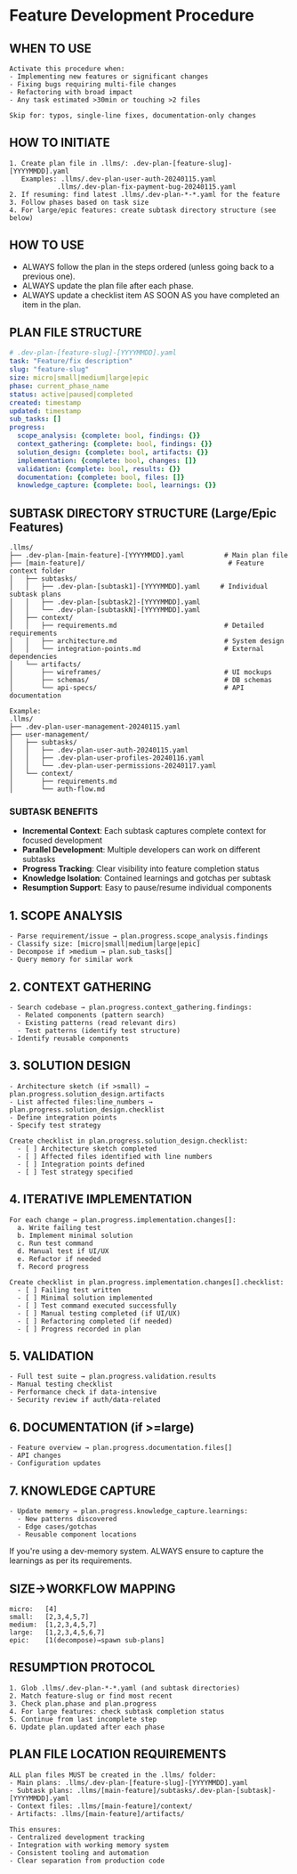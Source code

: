 # Feature Development Procedure

## WHEN TO USE
```
Activate this procedure when:
- Implementing new features or significant changes
- Fixing bugs requiring multi-file changes
- Refactoring with broad impact
- Any task estimated >30min or touching >2 files

Skip for: typos, single-line fixes, documentation-only changes
```

## HOW TO INITIATE
```
1. Create plan file in .llms/: .dev-plan-[feature-slug]-[YYYYMMDD].yaml
   Examples: .llms/.dev-plan-user-auth-20240115.yaml
            .llms/.dev-plan-fix-payment-bug-20240115.yaml
2. If resuming: find latest .llms/.dev-plan-*-*.yaml for the feature
3. Follow phases based on task size
4. For large/epic features: create subtask directory structure (see below)
```

## HOW TO USE

- ALWAYS follow the plan in the steps ordered (unless going back to a previous one).
- ALWAYS update the plan file after each phase.
- ALWAYS update a checklist item AS SOON AS you have completed an item in the plan.

## PLAN FILE STRUCTURE
```yaml
# .dev-plan-[feature-slug]-[YYYYMMDD].yaml
task: "Feature/fix description"
slug: "feature-slug"
size: micro|small|medium|large|epic
phase: current_phase_name
status: active|paused|completed
created: timestamp
updated: timestamp
sub_tasks: []
progress:
  scope_analysis: {complete: bool, findings: {}}
  context_gathering: {complete: bool, findings: {}}
  solution_design: {complete: bool, artifacts: {}}
  implementation: {complete: bool, changes: []}
  validation: {complete: bool, results: {}}
  documentation: {complete: bool, files: []}
  knowledge_capture: {complete: bool, learnings: {}}
```

## SUBTASK DIRECTORY STRUCTURE (Large/Epic Features)
```
.llms/
├── .dev-plan-[main-feature]-[YYYYMMDD].yaml          # Main plan file
├── [main-feature]/                                    # Feature context folder
│   ├── subtasks/
│   │   ├── .dev-plan-[subtask1]-[YYYYMMDD].yaml     # Individual subtask plans
│   │   ├── .dev-plan-[subtask2]-[YYYYMMDD].yaml
│   │   └── .dev-plan-[subtaskN]-[YYYYMMDD].yaml
│   ├── context/
│   │   ├── requirements.md                           # Detailed requirements
│   │   ├── architecture.md                           # System design
│   │   └── integration-points.md                     # External dependencies
│   └── artifacts/
│       ├── wireframes/                               # UI mockups
│       ├── schemas/                                  # DB schemas
│       └── api-specs/                                # API documentation

Example:
.llms/
├── .dev-plan-user-management-20240115.yaml
├── user-management/
│   ├── subtasks/
│   │   ├── .dev-plan-user-auth-20240115.yaml
│   │   ├── .dev-plan-user-profiles-20240116.yaml
│   │   └── .dev-plan-user-permissions-20240117.yaml
│   └── context/
│       ├── requirements.md
│       └── auth-flow.md
```

### SUBTASK BENEFITS
- **Incremental Context**: Each subtask captures complete context for focused development
- **Parallel Development**: Multiple developers can work on different subtasks
- **Progress Tracking**: Clear visibility into feature completion status
- **Knowledge Isolation**: Contained learnings and gotchas per subtask
- **Resumption Support**: Easy to pause/resume individual components

## 1. SCOPE ANALYSIS
```
- Parse requirement/issue → plan.progress.scope_analysis.findings
- Classify size: [micro|small|medium|large|epic]
- Decompose if >medium → plan.sub_tasks[]
- Query memory for similar work
```

## 2. CONTEXT GATHERING
```
- Search codebase → plan.progress.context_gathering.findings:
  - Related components (pattern search)
  - Existing patterns (read relevant dirs)
  - Test patterns (identify test structure)
- Identify reusable components
```

## 3. SOLUTION DESIGN
```
- Architecture sketch (if >small) → plan.progress.solution_design.artifacts
- List affected files:line_numbers → plan.progress.solution_design.checklist
- Define integration points
- Specify test strategy

Create checklist in plan.progress.solution_design.checklist:
  - [ ] Architecture sketch completed
  - [ ] Affected files identified with line numbers
  - [ ] Integration points defined
  - [ ] Test strategy specified
```

## 4. ITERATIVE IMPLEMENTATION
```
For each change → plan.progress.implementation.changes[]:
  a. Write failing test
  b. Implement minimal solution
  c. Run test command
  d. Manual test if UI/UX
  e. Refactor if needed
  f. Record progress

Create checklist in plan.progress.implementation.changes[].checklist:
  - [ ] Failing test written
  - [ ] Minimal solution implemented
  - [ ] Test command executed successfully
  - [ ] Manual testing completed (if UI/UX)
  - [ ] Refactoring completed (if needed)
  - [ ] Progress recorded in plan
```

## 5. VALIDATION
```
- Full test suite → plan.progress.validation.results
- Manual testing checklist
- Performance check if data-intensive
- Security review if auth/data-related
```

## 6. DOCUMENTATION (if >=large)
```
- Feature overview → plan.progress.documentation.files[]
- API changes
- Configuration updates
```

## 7. KNOWLEDGE CAPTURE
```
- Update memory → plan.progress.knowledge_capture.learnings:
  - New patterns discovered
  - Edge cases/gotchas
  - Reusable component locations
```

If you're using a dev-memory system. ALWAYS ensure to capture the learnings as per its requirements.

## SIZE→WORKFLOW MAPPING
```
micro:   [4]
small:   [2,3,4,5,7]
medium:  [1,2,3,4,5,7]
large:   [1,2,3,4,5,6,7]
epic:    [1(decompose)→spawn sub-plans]
```

## RESUMPTION PROTOCOL
```
1. Glob .llms/.dev-plan-*-*.yaml (and subtask directories)
2. Match feature-slug or find most recent
3. Check plan.phase and plan.progress
4. For large features: check subtask completion status
5. Continue from last incomplete step
6. Update plan.updated after each phase
```

## PLAN FILE LOCATION REQUIREMENTS
```
ALL plan files MUST be created in the .llms/ folder:
- Main plans: .llms/.dev-plan-[feature-slug]-[YYYYMMDD].yaml
- Subtask plans: .llms/[main-feature]/subtasks/.dev-plan-[subtask]-[YYYYMMDD].yaml
- Context files: .llms/[main-feature]/context/
- Artifacts: .llms/[main-feature]/artifacts/

This ensures:
- Centralized development tracking
- Integration with working memory system
- Consistent tooling and automation
- Clear separation from production code
```
